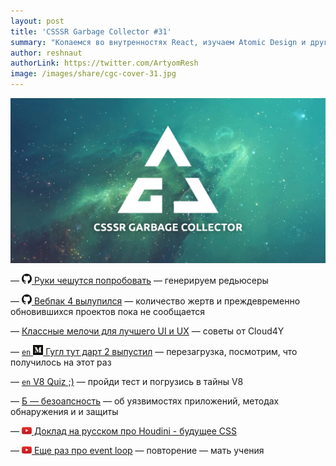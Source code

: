 ```yaml
---
layout: post
title: 'CSSSR Garbage Collector #31'
summary: "Копаемся во внутренностях React, изучаем Atomic Design и другие интересные материалы из наших чатов"
author: reshnaut
authorLink: https://twitter.com/ArtyomResh
image: /images/share/cgc-cover-31.jpg
---
```


[github]: /images/icons/github.png
[medium]: /images/icons/medium.png
[yt]: /images/icons/youtube.png

![CSSSR Garbage Collector](/images/share/cgc-cover-31.jpg)

— [![github] Руки чешутся попробовать](https://github.com/mocoding-software/redux-automata) — генерируем редьюсеры

— [![github] Вебпак 4 вылупился](https://github.com/webpack/webpack/releases/tag/v4.0.0) — количество жертв и преждевременно обновившихся проектов пока не сообщается

— [Классные мелочи для лучшего UI и UX](https://habrahabr.ru/company/cloud4y/blog/349826/) — советы от Cloud4Y

— [`en` ![medium] Гугл тут дарт 2 выпустил](https://medium.com/@asandholm/announcing-dart-2-80ba01f43b6) — перезагрузка, посмотрим, что получилось на этот раз

— [`en` V8 Quiz ;)](http://www.mattzeunert.com/2018/01/25/v8-javascript-memory-quiz.html) — пройди тест и погрузись в тайны V8

— [Б — безоапсность](https://habrahabr.ru/company/jugru/blog/349630/) — об уязвимостях приложений, методах обнаружения и и защиты

— [![yt] Доклад на русском про Houdini - будущее CSS](https://www.youtube.com/watch?v=LmG1KxKcevE&t=24992s)

— [![yt] Еще раз про event loop](https://www.youtube.com/watch?v=j4_9BZezSUA) — повторение — мать учения
